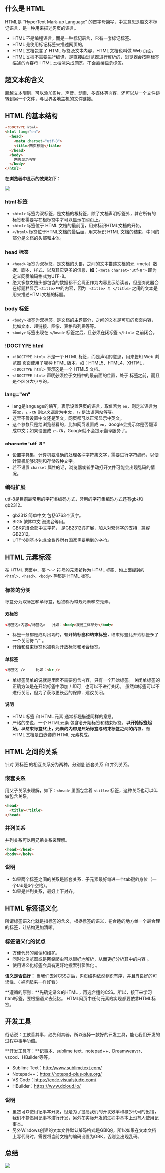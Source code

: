 ## 什么是 HTML

HTML是 “HyperText Mark-up Language” 的首字母简写，中文意思是超文本标记语言，是一种用来描述网页的语言。

- HTML 不是编程语言，而是一种标记语言，它有一套标记标签。
- HTML 是使用标记标签来描述网页的。
- HTML 文档包含了 HTML 标签及文本内容，HTML 文档也叫做 Web 页面。
- HTML 文档不需要进行编译，是直接由浏览器进行解析的，浏览器会按照标签描述的内容将 HTML 文档渲染成网页，不会直接显示标签。

## 超文本的含义

超越文本限制，可以添加图片、声音、动画、多媒体等内容，还可以从一个文件跳转到另一个文件，与世界各地主机的文件链接。

## HTML 的基本结构

```html
<!DOCTYPE html>                       
<html lang="en">
  <head>                            
    <meta charset="utf-8">
    <title>网页标题</title>
  </head>
  <body>
    网页显示内容
  </body>
</html>
```

**在浏览器中显示的效果如下：**

![](images/202006232012.png)

### html 标签

- `<html>` 标签为双标签，是文档的根标签，除了文档声明标签外，其它所有的标签都需要写在根标签中才可以显示在网页上。
- `<html>` 标签位于 HTML 文档的最前面，用来标识HTML文档的开始。
- `</html>` 标签位于HTML文档的最后面，用来标识 HTML 文档的结束，中间的部分是文档的头部和主体。

### head 标签

- `<head>` 标签为双标签，是文档的头部，之间的文本描述文档的元（meta）数据、脚本、样式、以及其它更多的信息，**如：**`<meta charset="utf-8">` 即为定义网页编码格式为UTF-8。
- 绝大多数文档头部包含的数据都不会真正作为内容显示给读者，但是浏览器会在标题栏显示 `<title>` 中的内容，因为 ` <title> 与 </title>`  之间的文本是用来描述HTML文档的标题。

### body 标签

- `<body>` 标签为双标签，是文档的主题部分，之间的文本是可见的页面内容，比如文本、超链接、图像、表格和列表等等。
- `<body>` 标签出现在 `</head>` 标签之后，且必须在闭标签 `</html>` 之前闭合。

### !DOCTYPE html

- `<!DOCTYPE html>` 不是一个 HTML 标签，而是声明的意思，用来告知 Web 浏览器 页面使用了哪种 HTML 版本，如：HTML5、HTML4、XHTML，`<!DOCTYPE html>` 表示这是一个 HTML5 文档。
- `<!DOCTYPE html>` 声明必须位于文档中的最前面的位置，处于 <html> 标签之前，而且是不区分大小写的。

### lang="en"

- lang是language的缩写，表示设置网页的语言，取值若为 `en`，则定义语言为英文，`zh-CN` 则定义语言为中文，`fr` 是法语网站等等。
- 这里不管设置中文还是英文，网页都可以正常显示中英文。
- 这个参数只是给浏览器看的，比如网页设置成 `en`，Google会提示你是否翻译成中文；如果设置成 `zh-CN`，Google就不会提示翻译服务了。

### charset="utf-8"

- 设置字符集，计算机要准确的处理各种字符集文字，需要进行字符编码，以便计算机能够识别和存储各种文字。
- 若不设置 `charset` 属性的话，浏览器或者手动打开文件可能会出现乱码的情况。

### 编码扩展

utf-8是目前最常用的字符集编码方式，常用的字符集编码方式还有gbk和gb2312。

- gb2312 简单中文  包括6763个汉字。
- BIG5   繁体中文 港澳台等用。
- GBK包含全部中文字符，   是GB2312的扩展，加入对繁体字的支持，兼容GB2312。
- UTF-8则基本包含全世界所有国家需要用到的字符。

## HTML 元素标签

在 HTML 页面中，带 `"<>"` 符号的元素被称为 HTML 标签，如上面提到的 `<html>、<head>、<body>` 等都是 HTML 标签。

### 标签的分类

标签分为双标签和单标签，也被称为常规元素和空元素。

#### 双标签

```html
<标签名>内容</标签名>	比如：<body>我是主体部分</body>
```

- 标签一般都是成对出现的，有**开始标签和结束标签**，结束标签比开始标签多了一个关闭符 "/" 。
- 开始和结束标签也被称为开放标签和闭合标签。

#### 单标签

```html
<标签名 />		比如：<br />
```

- 单标签简单的说就是里面不需要包含内容，只有一个开始标签。
  关闭单标签的正确方法是在开始标签中添加 / 即可，也可以不进行关闭。
  虽然单标签可以不进行关闭，但为了获取更长远的保障，建议关闭。

#### 说明

- HTML 标签 和 HTML 元素 通常都是描述同样的意思。
- 严格的来说，一个 HTML元素 包含着开始标签和结束标签，**以开始标签起始，以结束标签终止，元素的内容是开始标签与结束标签之间的内容**，而HTML 文档是由嵌套的 HTML 元素构成。

## HTML 之间的关系

针对 双标签 的相互关系分为两种，分别是 嵌套关系 和 并列关系。

### 嵌套关系

用父子关系来理解，如下：`<head>` 里面包含着 `<title>` 标签，这种关系也可以叫做包含关系。

```html
<head>
  <title></title>
</head>
```

### 并列关系

并列关系可以用兄弟关系来理解。

```html
<head></head>
<body></body>
```

### 说明

- 如果两个标签之间的关系是嵌套关系，子元素最好缩进一个tab键的身位（一个tab是4个空格）。
- 如果是并列关系，最好上下对齐。

## HTML 标签语义化

所谓标签语义化就是指标签的含义，根据标签的语义，在合适的地方给一个最合理的标签，让结构更加清晰。

### 标签语义化的优点

- 方便代码的阅读和维护。
- 同时让浏览器或是网络爬虫可以很好地解析，从而更好分析其中的内容 。
- 使用语义化标签会具有更好地搜索引擎优化 。

**语义是否良好：** 当我们去掉CSS之后，网页结构依然组织有序，并且有良好的可读性。(  裸奔起来一样好看 )

**遵循的原则：**先确定语义的HTML ，再选合适的CSS。所以，接下来学习html标签，要根据语义去记忆。 HTML网页中任何元素的实现都要依靠HTML标签。

## 开发工具

俗话说：工欲善其事，必先利其器，所以选择一款好的开发工具，能让我们开发的过程中事半功倍。

**开发工具有：**记事本、sublime text、notepad++、Dreamweaver、vscod、HBuilder等等。

- Sublime Text：http://www.sublimetext.com/
- Notepad++：https://notepad-plus-plus.org/
- VS Code：https://code.visualstudio.com/
- HBuilder：https://www.dcloud.io/

### 说明

- 虽然可以使用记事本开发，但是为了提高我们的开发效率和减少代码的出错，我们不提倡用记事本进行开发，另外在实际开发的过程中基本上没有人使用记事本。
- 另外Windows创建的文本文件默认编码格式是GBK的，所以如果在文本文档上写代码时，需要将当前文档的编码设置为GBK，否则会出现乱码。

## 总结

![](images/202006232127.png)